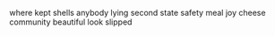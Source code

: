 where kept shells anybody lying second state safety meal joy cheese community beautiful look slipped